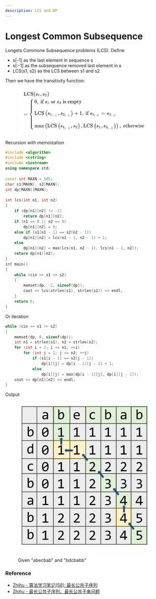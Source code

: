 ```yaml
---
description: LCS and DP
---
```


# Longest Common Subsequence

Longets Commone Subsequence problems (LCS). Define

* s\[-1] as the last element in sequence s
* s\[:-1] as the subsequence removed last element in s
* LCS(s1, s2) as the LCS between s1 and s2

Then we have the transitivity function:

<figure><img src="../.gitbook/assets/image (1) (4).png" alt=""><figcaption></figcaption></figure>

Recursion with memoization

```cpp
#include <algorithm>
#include <cstring>
#include <iostream>
using namespace std;

const int MAXN = 505;
char s1[MAXN], s2[MAXN];
int dp[MAXN][MAXN];

int lcs(int n1, int n2)
{
    if (dp[n1][n2] != -1)
        return dp[n1][n2];
    if (n1 == 0 || n2 == 0)
        dp[n1][n2] = 0;
    else if (s1[n1 - 1] == s2[n2 - 1])
        dp[n1][n2] = lcs(n1 - 1, n2 - 1) + 1;
    else
        dp[n1][n2] = max(lcs(n1, n2 - 1), lcs(n1 - 1, n2));
    return dp[n1][n2];
}
int main()
{
    while (cin >> s1 >> s2)
    {
        memset(dp, -1, sizeof(dp));
        cout << lcs(strlen(s1), strlen(s2)) << endl;
    }
    return 0;
}
```

Or iteration

```cpp
while (cin >> s1 >> s2)
{
    memset(dp, 0, sizeof(dp));
    int n1 = strlen(s1), n2 = strlen(s2);
    for (int i = 1; i <= n1; ++i)
        for (int j = 1; j <= n2; ++j)
            if (s1[i - 1] == s2[j - 1])
                dp[i][j] = dp[i - 1][j - 1] + 1;
            else
                dp[i][j] = max(dp[i - 1][j], dp[i][j - 1]);
    cout << dp[n1][n2] << endl;
}
```

Output

<figure><img src="../.gitbook/assets/image (7).png" alt=""><figcaption><p>Given "abecbab" and "bdcbabb"</p></figcaption></figure>

### Reference

* [Zhihu - 算法学习笔记(58): 最长公共子序列](https://zhuanlan.zhihu.com/p/311598413)
* [Zhihu - 最长公共子序列、最长公共子串问题](https://zhuanlan.zhihu.com/p/47597440)

